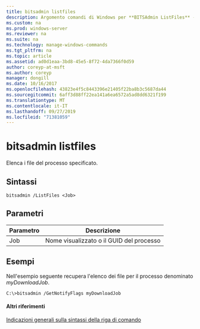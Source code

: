 ```yaml
---
title: bitsadmin listfiles
description: Argomento comandi di Windows per **BITSAdmin ListFiles** -elenca i file nel processo specificato.
ms.custom: na
ms.prod: windows-server
ms.reviewer: na
ms.suite: na
ms.technology: manage-windows-commands
ms.tgt_pltfrm: na
ms.topic: article
ms.assetid: ad0d1eaa-3bd8-45e5-8f72-4da7366f0d59
author: coreyp-at-msft
ms.author: coreyp
manager: dongill
ms.date: 10/16/2017
ms.openlocfilehash: 43823e4f5c8443396e21405f22ba8b3c5687da44
ms.sourcegitcommit: 6aff3d88ff22ea141a6ea6572a5ad8dd6321f199
ms.translationtype: MT
ms.contentlocale: it-IT
ms.lasthandoff: 09/27/2019
ms.locfileid: "71381059"
---
```

# <a name="bitsadmin-listfiles"></a>bitsadmin listfiles



Elenca i file del processo specificato.

## <a name="syntax"></a>Sintassi

```
bitsadmin /ListFiles <Job>
```

## <a name="parameters"></a>Parametri

|Parametro|Descrizione|
|---------|-----------|
|Job|Nome visualizzato o il GUID del processo|

## <a name="BKMK_examples"></a>Esempi

Nell'esempio seguente recupera l'elenco dei file per il processo denominato *myDownloadJob*.
```
C:\>bitsadmin /GetNotifyFlags myDownloadJob
```

#### <a name="additional-references"></a>Altri riferimenti

[Indicazioni generali sulla sintassi della riga di comando](command-line-syntax-key.md)